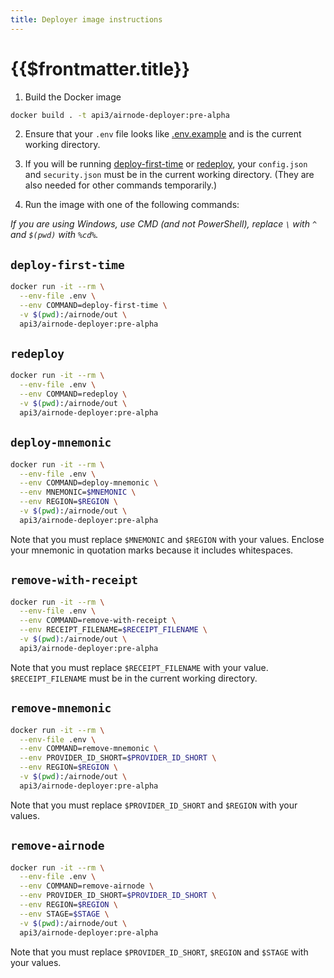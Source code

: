 ```yaml
---
title: Deployer image instructions
---
```


# {{$frontmatter.title}}

<TocHeader />
<TOC class="table-of-contents" :include-level="[2,3]" />

1. Build the Docker image
```sh
docker build . -t api3/airnode-deployer:pre-alpha
```

2. Ensure that your `.env` file looks like [.env.example](https://github.com/api3dao/airnode/blob/pre-alpha/packages/deployer/.env.example) and is the current working directory.

3. If you will be running [deploy-first-time](deployer-image.md#deploy-first-time) or [redeploy](deployer-image.md#redeploy), your `config.json` and `security.json` must be in the current working directory.
(They are also needed for other commands temporarily.)

4. Run the image with one of the following commands:

*If you are using Windows, use CMD (and not PowerShell), replace `\` with `^` and `$(pwd)` with `%cd%`.*

## `deploy-first-time`
```sh
docker run -it --rm \
  --env-file .env \
  --env COMMAND=deploy-first-time \
  -v $(pwd):/airnode/out \
  api3/airnode-deployer:pre-alpha
```

## `redeploy`

```sh
docker run -it --rm \
  --env-file .env \
  --env COMMAND=redeploy \
  -v $(pwd):/airnode/out \
  api3/airnode-deployer:pre-alpha
```

## `deploy-mnemonic`

```sh
docker run -it --rm \
  --env-file .env \
  --env COMMAND=deploy-mnemonic \
  --env MNEMONIC=$MNEMONIC \
  --env REGION=$REGION \
  -v $(pwd):/airnode/out \
  api3/airnode-deployer:pre-alpha
```

Note that you must replace `$MNEMONIC` and `$REGION` with your values.
Enclose your mnemonic in quotation marks because it includes whitespaces.

## `remove-with-receipt`

```sh
docker run -it --rm \
  --env-file .env \
  --env COMMAND=remove-with-receipt \
  --env RECEIPT_FILENAME=$RECEIPT_FILENAME \
  -v $(pwd):/airnode/out \
  api3/airnode-deployer:pre-alpha
```

Note that you must replace `$RECEIPT_FILENAME` with your value.
`$RECEIPT_FILENAME` must be in the current working directory.

## `remove-mnemonic`

```sh
docker run -it --rm \
  --env-file .env \
  --env COMMAND=remove-mnemonic \
  --env PROVIDER_ID_SHORT=$PROVIDER_ID_SHORT \
  --env REGION=$REGION \
  -v $(pwd):/airnode/out \
  api3/airnode-deployer:pre-alpha
```

Note that you must replace `$PROVIDER_ID_SHORT` and `$REGION` with your values.

## `remove-airnode`

```sh
docker run -it --rm \
  --env-file .env \
  --env COMMAND=remove-airnode \
  --env PROVIDER_ID_SHORT=$PROVIDER_ID_SHORT \
  --env REGION=$REGION \
  --env STAGE=$STAGE \
  -v $(pwd):/airnode/out \
  api3/airnode-deployer:pre-alpha
```

Note that you must replace `$PROVIDER_ID_SHORT`, `$REGION` and `$STAGE` with your values.
